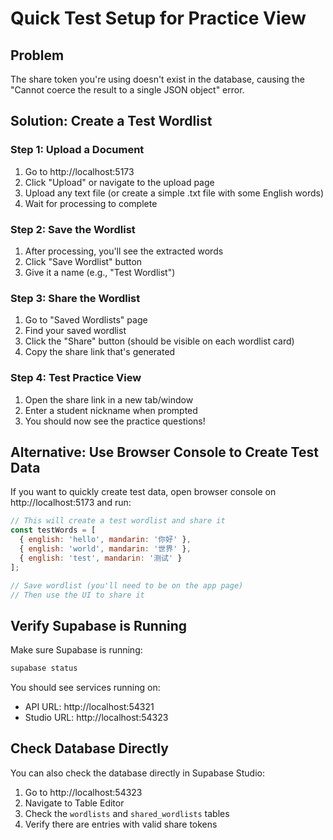 # Quick Test Setup for Practice View

## Problem
The share token you're using doesn't exist in the database, causing the "Cannot coerce the result to a single JSON object" error.

## Solution: Create a Test Wordlist

### Step 1: Upload a Document
1. Go to http://localhost:5173
2. Click "Upload" or navigate to the upload page
3. Upload any text file (or create a simple .txt file with some English words)
4. Wait for processing to complete

### Step 2: Save the Wordlist
1. After processing, you'll see the extracted words
2. Click "Save Wordlist" button
3. Give it a name (e.g., "Test Wordlist")

### Step 3: Share the Wordlist
1. Go to "Saved Wordlists" page
2. Find your saved wordlist
3. Click the "Share" button (should be visible on each wordlist card)
4. Copy the share link that's generated

### Step 4: Test Practice View
1. Open the share link in a new tab/window
2. Enter a student nickname when prompted
3. You should now see the practice questions!

## Alternative: Use Browser Console to Create Test Data

If you want to quickly create test data, open browser console on http://localhost:5173 and run:

```javascript
// This will create a test wordlist and share it
const testWords = [
  { english: 'hello', mandarin: '你好' },
  { english: 'world', mandarin: '世界' },
  { english: 'test', mandarin: '测试' }
];

// Save wordlist (you'll need to be on the app page)
// Then use the UI to share it
```

## Verify Supabase is Running

Make sure Supabase is running:
```bash
supabase status
```

You should see services running on:
- API URL: http://localhost:54321
- Studio URL: http://localhost:54323

## Check Database Directly

You can also check the database directly in Supabase Studio:
1. Go to http://localhost:54323
2. Navigate to Table Editor
3. Check the `wordlists` and `shared_wordlists` tables
4. Verify there are entries with valid share tokens
